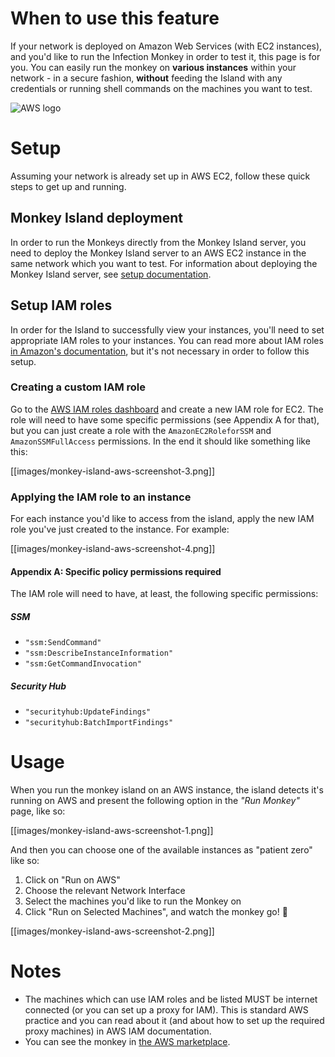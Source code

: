 # When to use this feature
If your network is deployed on Amazon Web Services (with EC2 instances), and you'd like to run the Infection Monkey in order to test it, this page is for you. You can easily run the monkey on **various instances** within your network - in a secure fashion, **without** feeding the Island with any credentials or running shell commands on the machines you want to test.

![AWS logo](https://www.securview.com/wp-content/uploads/2018/02/aws-logo.png)

# Setup
Assuming your network is already set up in AWS EC2, follow these quick steps to get up and running.

## Monkey Island deployment
In order to run the Monkeys directly from the Monkey Island server, you need to deploy the Monkey Island server to an AWS EC2 instance in the same network which you want to test. For information about deploying the Monkey Island server, see [setup documentation](https://github.com/guardicore/monkey/wiki/setup).

## Setup IAM roles
In order for the Island to successfully view your instances, you'll need to set appropriate IAM roles to your instances. You can read more about IAM roles [in Amazon's documentation](https://docs.aws.amazon.com/IAM/latest/UserGuide/id_roles.html), but it's not necessary in order to follow this setup.

### Creating a custom IAM role
Go to the [AWS IAM roles dashboard](https://console.aws.amazon.com/iam/home?#/roles) and create a new IAM role for EC2. The role will need to have some specific permissions (see Appendix A for that), but you can just create a role with the `AmazonEC2RoleforSSM` and `AmazonSSMFullAccess` permissions. In the end it should like something like this:

[[images/monkey-island-aws-screenshot-3.png]]

### Applying the IAM role to an instance
For each instance you'd like to access from the island, apply the new IAM role you've just created to the instance. For example: 

[[images/monkey-island-aws-screenshot-4.png]]

#### Appendix A: Specific policy permissions required
The IAM role will need to have, at least, the following specific permissions: 
##### SSM
* `"ssm:SendCommand"`
* `"ssm:DescribeInstanceInformation"`
* `"ssm:GetCommandInvocation"`
##### Security Hub
* `"securityhub:UpdateFindings"`
* `"securityhub:BatchImportFindings"`

# Usage
When you run the monkey island on an AWS instance, the island detects it's running on AWS and present the following option in the _"Run Monkey"_ page, like so:

[[images/monkey-island-aws-screenshot-1.png]]

And then you can choose one of the available instances as "patient zero" like so:

1. Click on "Run on AWS"
2. Choose the relevant Network Interface
3. Select the machines you'd like to run the Monkey on
4. Click "Run on Selected Machines", and watch the monkey go! 🐒 

[[images/monkey-island-aws-screenshot-2.png]]

# Notes
* The machines which can use IAM roles and be listed MUST be internet connected (or you can set up a proxy for IAM). This is standard AWS practice and you can read about it (and about how to set up the required proxy machines) in AWS IAM documentation. 
* You can see the monkey in [the AWS marketplace](https://aws.amazon.com/marketplace/pp/B07B3J7K6D).
